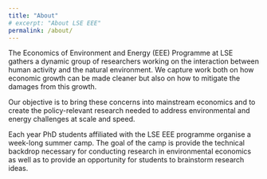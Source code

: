 ```yaml
---
title: "About"
# excerpt: "About LSE EEE"
permalink: /about/
---
```


The Economics of Environment and Energy (EEE) Programme at LSE gathers a dynamic group of researchers working on the interaction between human activity and the natural environment. We capture work both on how economic growth can be made cleaner but also on how to mitigate the damages from this growth.

Our objective is to bring these concerns into mainstream economics and to create the policy-relevant research needed to address environmental and energy challenges at scale and speed. 

Each year PhD students affiliated with the LSE EEE programme organise a week-long summer camp. The goal of the camp is provide the technical backdrop necessary for conducting research in environmental economics as well as to provide an opportunity for students to brainstorm research ideas.  